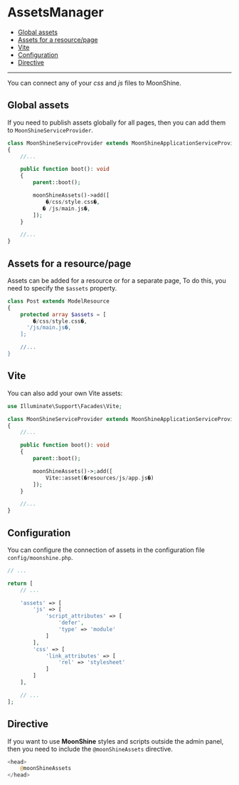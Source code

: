 # AssetsManager

  - [Global assets](#global-assets)
  - [Assets for a resource/page](#assets-for-a-resourcepage)
  - [Vite](#vite)
  - [Configuration](#configuration)
  - [Directive](#directive)

---

You can connect any of your *css* and *js* files to MoonShine.

<a name="global-assets"></a>
## Global assets

If you need to publish assets globally for all pages, then you can add them to `MoonShineServiceProvider`.

```php
class MoonShineServiceProvider extends MoonShineApplicationServiceProvider
{
    //...

    public function boot(): void
    {
        parent::boot();

        moonShineAssets()->add([
            �/css/style.css�,
           � /js/main.js�,
        ]);
    }

    //...
}
```

<a name="Assets-for-a-resource/page"></a>
## Assets for a resource/page

Assets can be added for a resource or for a separate page, To do this, you need to specify the `$assets` property.

```php
class Post extends ModelResource
{
    protected array $assets = [
        �/css/style.css�,
      '/js/main.js�,
    ];

    //...
}
```

<a name="Vite"></a>
## Vite

You can also add your own Vite assets:

```php
use Illuminate\Support\Facades\Vite;

class MoonShineServiceProvider extends MoonShineApplicationServiceProvider
{
    //...

    public function boot(): void
    {
        parent::boot();

        moonShineAssets()->;add([
            Vite::asset(�resources/js/app.js�)
        ]);
    }

    //...
}
```

<a name="�onfiguration"></a>
## Configuration





You can configure the connection of assets in the configuration file `config/moonshine.php`.

```php
// ...

return [
    // ...

    'assets' => [
        'js' => [
            'script_attributes' => [
                'defer',
                'type' => 'module'
            ]
        ],
        'css' => [
            'link_attributes' => [
                'rel' => 'stylesheet'
            ]
        ]
    ],

    // ...
];
```

<a name="Directive"></a>
## Directive

If you want to use **MoonShine** styles and scripts outside the admin panel, then you need to include the `@moonShineAssets` directive.

```php
<head>
    @moonShineAssets
</head>
```

